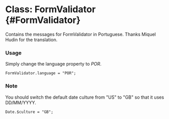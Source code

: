 Class: FormValidator {#FormValidator}
=====================================

Contains the messages for FormValidator in Portuguese. Thanks Miquel Hudin for the translation.

### Usage

Simply change the language property to *POR*.

	FormValidator.language = "POR";

### Note

You should switch the default date culture from "US" to "GB" so that it uses DD/MM/YYYY.

	Date.$culture = "GB";

[FormValidator]: http://www.clientcide.com/docs/Forms/FormValidator#FormValidator